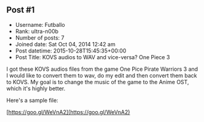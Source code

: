 ## Post #1
- Username: Futballo
- Rank: ultra-n00b
- Number of posts: 7
- Joined date: Sat Oct 04, 2014 12:42 am
- Post datetime: 2015-10-28T15:45:35+00:00
- Post Title: KOVS audios to WAV and vice-versa? One Piece 3

I got these KOVS audios files from the game One Pice Pirate Warriors 3 and I would like to convert them to wav, do my edit and then convert them back to KOVS. My goal is to change the music of the game to the Anime OST, which it's highly better.

Here's a sample file:

[https://goo.gl/WeVnA2](https://goo.gl/WeVnA2)
